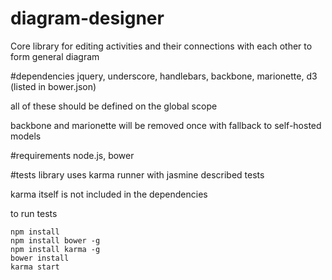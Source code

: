 # diagram-designer

Core library for editing activities and their connections with each other to form general diagram

#dependencies
jquery, underscore, handlebars, backbone, marionette, d3 (listed in bower.json)

all of these should be defined on the global scope

backbone and marionette will be removed once with fallback to self-hosted models

#requirements
node.js, bower

#tests
library uses karma runner with jasmine described tests

karma itself is not included in the dependencies

to run tests

```
npm install
npm install bower -g
npm install karma -g
bower install
karma start
```
